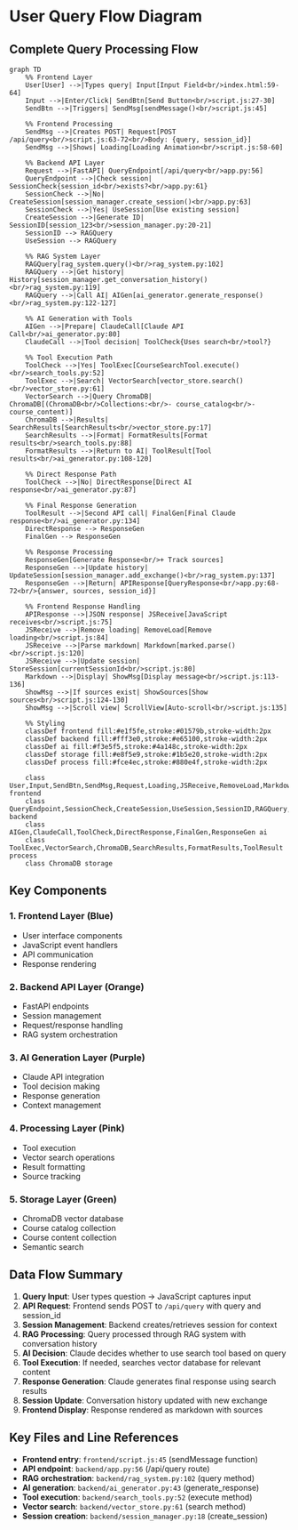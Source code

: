 # User Query Flow Diagram

## Complete Query Processing Flow

```mermaid
graph TD
    %% Frontend Layer
    User[User] -->|Types query| Input[Input Field<br/>index.html:59-64]
    Input -->|Enter/Click| SendBtn[Send Button<br/>script.js:27-30]
    SendBtn -->|Triggers| SendMsg[sendMessage()<br/>script.js:45]
    
    %% Frontend Processing
    SendMsg -->|Creates POST| Request[POST /api/query<br/>script.js:63-72<br/>Body: {query, session_id}]
    SendMsg -->|Shows| Loading[Loading Animation<br/>script.js:58-60]
    
    %% Backend API Layer
    Request -->|FastAPI| QueryEndpoint[/api/query<br/>app.py:56]
    QueryEndpoint -->|Check session| SessionCheck{session_id<br/>exists?<br/>app.py:61}
    SessionCheck -->|No| CreateSession[session_manager.create_session()<br/>app.py:63]
    SessionCheck -->|Yes| UseSession[Use existing session]
    CreateSession -->|Generate ID| SessionID[session_123<br/>session_manager.py:20-21]
    SessionID --> RAGQuery
    UseSession --> RAGQuery
    
    %% RAG System Layer
    RAGQuery[rag_system.query()<br/>rag_system.py:102]
    RAGQuery -->|Get history| History[session_manager.get_conversation_history()<br/>rag_system.py:119]
    RAGQuery -->|Call AI| AIGen[ai_generator.generate_response()<br/>rag_system.py:122-127]
    
    %% AI Generation with Tools
    AIGen -->|Prepare| ClaudeCall[Claude API Call<br/>ai_generator.py:80]
    ClaudeCall -->|Tool decision| ToolCheck{Uses search<br/>tool?}
    
    %% Tool Execution Path
    ToolCheck -->|Yes| ToolExec[CourseSearchTool.execute()<br/>search_tools.py:52]
    ToolExec -->|Search| VectorSearch[vector_store.search()<br/>vector_store.py:61]
    VectorSearch -->|Query ChromaDB| ChromaDB[(ChromaDB<br/>Collections:<br/>- course_catalog<br/>- course_content)]
    ChromaDB -->|Results| SearchResults[SearchResults<br/>vector_store.py:17]
    SearchResults -->|Format| FormatResults[Format results<br/>search_tools.py:88]
    FormatResults -->|Return to AI| ToolResult[Tool results<br/>ai_generator.py:108-120]
    
    %% Direct Response Path
    ToolCheck -->|No| DirectResponse[Direct AI response<br/>ai_generator.py:87]
    
    %% Final Response Generation
    ToolResult -->|Second API call| FinalGen[Final Claude response<br/>ai_generator.py:134]
    DirectResponse --> ResponseGen
    FinalGen --> ResponseGen
    
    %% Response Processing
    ResponseGen[Generate Response<br/>+ Track sources]
    ResponseGen -->|Update history| UpdateSession[session_manager.add_exchange()<br/>rag_system.py:137]
    ResponseGen -->|Return| APIResponse[QueryResponse<br/>app.py:68-72<br/>{answer, sources, session_id}]
    
    %% Frontend Response Handling
    APIResponse -->|JSON response| JSReceive[JavaScript receives<br/>script.js:75]
    JSReceive -->|Remove loading| RemoveLoad[Remove loading<br/>script.js:84]
    JSReceive -->|Parse markdown| Markdown[marked.parse()<br/>script.js:120]
    JSReceive -->|Update session| StoreSession[currentSessionId<br/>script.js:80]
    Markdown -->|Display| ShowMsg[Display message<br/>script.js:113-136]
    ShowMsg -->|If sources exist| ShowSources[Show sources<br/>script.js:124-130]
    ShowMsg -->|Scroll view| ScrollView[Auto-scroll<br/>script.js:135]
    
    %% Styling
    classDef frontend fill:#e1f5fe,stroke:#01579b,stroke-width:2px
    classDef backend fill:#fff3e0,stroke:#e65100,stroke-width:2px
    classDef ai fill:#f3e5f5,stroke:#4a148c,stroke-width:2px
    classDef storage fill:#e8f5e9,stroke:#1b5e20,stroke-width:2px
    classDef process fill:#fce4ec,stroke:#880e4f,stroke-width:2px
    
    class User,Input,SendBtn,SendMsg,Request,Loading,JSReceive,RemoveLoad,Markdown,ShowMsg,ShowSources,ScrollView,StoreSession frontend
    class QueryEndpoint,SessionCheck,CreateSession,UseSession,SessionID,RAGQuery,History,UpdateSession,APIResponse backend
    class AIGen,ClaudeCall,ToolCheck,DirectResponse,FinalGen,ResponseGen ai
    class ToolExec,VectorSearch,ChromaDB,SearchResults,FormatResults,ToolResult process
    class ChromaDB storage
```

## Key Components

### 1. **Frontend Layer** (Blue)
- User interface components
- JavaScript event handlers
- API communication
- Response rendering

### 2. **Backend API Layer** (Orange)
- FastAPI endpoints
- Session management
- Request/response handling
- RAG system orchestration

### 3. **AI Generation Layer** (Purple)
- Claude API integration
- Tool decision making
- Response generation
- Context management

### 4. **Processing Layer** (Pink)
- Tool execution
- Vector search operations
- Result formatting
- Source tracking

### 5. **Storage Layer** (Green)
- ChromaDB vector database
- Course catalog collection
- Course content collection
- Semantic search

## Data Flow Summary

1. **Query Input**: User types question → JavaScript captures input
2. **API Request**: Frontend sends POST to `/api/query` with query and session_id
3. **Session Management**: Backend creates/retrieves session for context
4. **RAG Processing**: Query processed through RAG system with conversation history
5. **AI Decision**: Claude decides whether to use search tool based on query
6. **Tool Execution**: If needed, searches vector database for relevant content
7. **Response Generation**: Claude generates final response using search results
8. **Session Update**: Conversation history updated with new exchange
9. **Frontend Display**: Response rendered as markdown with sources

## Key Files and Line References

- **Frontend entry**: `frontend/script.js:45` (sendMessage function)
- **API endpoint**: `backend/app.py:56` (/api/query route)
- **RAG orchestration**: `backend/rag_system.py:102` (query method)
- **AI generation**: `backend/ai_generator.py:43` (generate_response)
- **Tool execution**: `backend/search_tools.py:52` (execute method)
- **Vector search**: `backend/vector_store.py:61` (search method)
- **Session creation**: `backend/session_manager.py:18` (create_session)